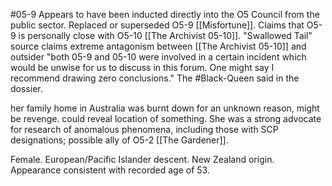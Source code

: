 #05-9
Appears to have been inducted directly into the O5 Council from the public sector. Replaced or superseded O5-9 [[Misfortune]]. Claims that O5-9 is personally close with O5-10 [[The Archivist 05-10]]. "Swallowed Tail" source claims extreme antagonism between [[The Archivist 05-10]] and outsider "both 05-9 and 05-10 were involved in a certain incident which would be unwise for us to discuss in this forum. One might say I recommend drawing zero conclusions." The #Black-Queen  said in the dossier.

her family home in Australia was burnt down for an unknown reason, might be revenge. could reveal location of something. She was a strong advocate for research of anomalous phenomena, including those with SCP designations; possible ally of O5-2 [[The Gardener]].

Female. European/Pacific Islander descent. New Zealand origin. Appearance consistent with recorded age of 53.